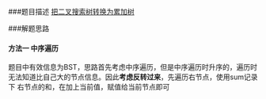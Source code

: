 ###题目描述
[把二叉搜索树转换为累加树](https://leetcode-cn.com/problems/convert-bst-to-greater-tree/)

###解题思路

#### 方法一 中序遍历

题目中有效信息为BST，思路首先考虑中序遍历，但是中序遍历时升序的，遍历时
无法知道比自己大的节点信息。因此**考虑反转过来**，先遍历右节点，使用sum记录下
右节点的和，在加上当前值，赋值给当前节点即可